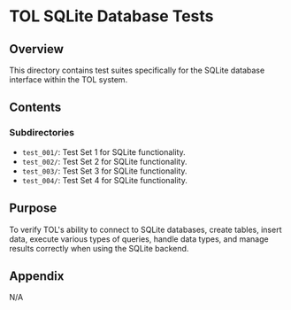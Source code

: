 # TOL SQLite Database Tests

## Overview

This directory contains test suites specifically for the SQLite database interface within the TOL system.

## Contents

### Subdirectories

*   `test_001/`: Test Set 1 for SQLite functionality.
*   `test_002/`: Test Set 2 for SQLite functionality.
*   `test_003/`: Test Set 3 for SQLite functionality.
*   `test_004/`: Test Set 4 for SQLite functionality.

## Purpose

To verify TOL's ability to connect to SQLite databases, create tables, insert data, execute various types of queries, handle data types, and manage results correctly when using the SQLite backend.

## Appendix

N/A 